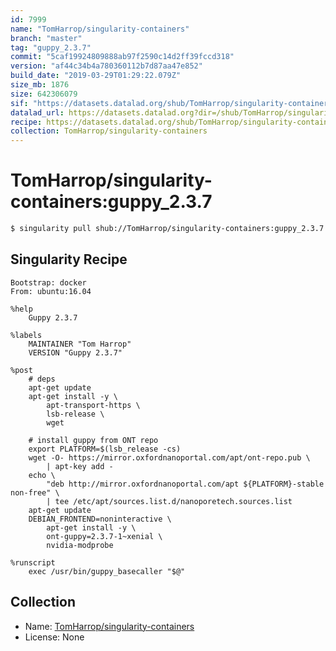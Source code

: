 ```yaml
---
id: 7999
name: "TomHarrop/singularity-containers"
branch: "master"
tag: "guppy_2.3.7"
commit: "5caf19924809888ab97f2590c14d2ff39fccd318"
version: "af44c34b4a780360112b7d87aa47e852"
build_date: "2019-03-29T01:29:22.079Z"
size_mb: 1876
size: 642306079
sif: "https://datasets.datalad.org/shub/TomHarrop/singularity-containers/guppy_2.3.7/2019-03-29-5caf1992-af44c34b/af44c34b4a780360112b7d87aa47e852.simg"
datalad_url: https://datasets.datalad.org?dir=/shub/TomHarrop/singularity-containers/guppy_2.3.7/2019-03-29-5caf1992-af44c34b/
recipe: https://datasets.datalad.org/shub/TomHarrop/singularity-containers/guppy_2.3.7/2019-03-29-5caf1992-af44c34b/Singularity
collection: TomHarrop/singularity-containers
---
```


# TomHarrop/singularity-containers:guppy_2.3.7

```bash
$ singularity pull shub://TomHarrop/singularity-containers:guppy_2.3.7
```

## Singularity Recipe

```singularity
Bootstrap: docker
From: ubuntu:16.04

%help
    Guppy 2.3.7

%labels
    MAINTAINER "Tom Harrop"
    VERSION "Guppy 2.3.7"

%post
    # deps
    apt-get update
    apt-get install -y \
        apt-transport-https \
        lsb-release \
        wget 

    # install guppy from ONT repo
    export PLATFORM=$(lsb_release -cs) 
    wget -O- https://mirror.oxfordnanoportal.com/apt/ont-repo.pub \
        | apt-key add - 
    echo \
        "deb http://mirror.oxfordnanoportal.com/apt ${PLATFORM}-stable non-free" \
        | tee /etc/apt/sources.list.d/nanoporetech.sources.list 
    apt-get update
    DEBIAN_FRONTEND=noninteractive \
        apt-get install -y \
        ont-guppy=2.3.7-1~xenial \
        nvidia-modprobe

%runscript
    exec /usr/bin/guppy_basecaller "$@"
```

## Collection

 - Name: [TomHarrop/singularity-containers](https://github.com/TomHarrop/singularity-containers)
 - License: None

